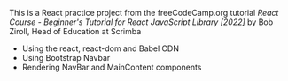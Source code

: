 This is a React practice project from the freeCodeCamp.org tutorial
_React Course - Beginner's Tutorial for React JavaScript Library [2022]_
by Bob Ziroll, Head of Education at Scrimba

- Using the react, react-dom and Babel CDN
- Using Bootstrap Navbar
- Rendering NavBar and MainContent components
